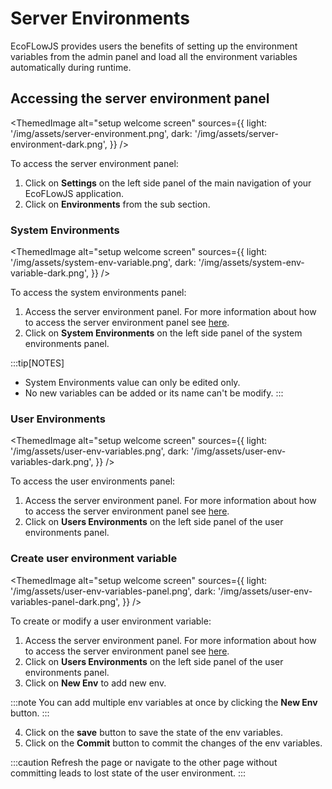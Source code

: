 # Server Environments

EcoFLowJS provides users the benefits of setting up the environment variables from the admin panel and load all the environment variables automatically during runtime.

## Accessing the server environment panel

<ThemedImage
alt="setup welcome screen"
sources={{
    light: '/img/assets/server-environment.png',
    dark: '/img/assets/server-environment-dark.png',
  }}
/>

To access the server environment panel:

1. Click on **Settings** on the left side panel of the main navigation of your EcoFLowJS application.
2. Click on **Environments** from the sub section.

### System Environments

<ThemedImage
alt="setup welcome screen"
sources={{
    light: '/img/assets/system-env-variable.png',
    dark: '/img/assets/system-env-variable-dark.png',
  }}
/>

To access the system environments panel:

1. Access the server environment panel. For more information about how to access the server environment panel see [here](#accessing-the-server-environment-panel).
2. Click on **System Environments** on the left side panel of the system environments panel.

:::tip[NOTES]

- System Environments value can only be edited only.
- No new variables can be added or its name can't be modify.
  :::

### User Environments

<ThemedImage
alt="setup welcome screen"
sources={{
    light: '/img/assets/user-env-variables.png',
    dark: '/img/assets/user-env-variables-dark.png',
  }}
/>

To access the user environments panel:

1. Access the server environment panel. For more information about how to access the server environment panel see [here](#accessing-the-server-environment-panel).
2. Click on **Users Environments** on the left side panel of the user environments panel.

### Create user environment variable

<ThemedImage
alt="setup welcome screen"
sources={{
    light: '/img/assets/user-env-variables-panel.png',
    dark: '/img/assets/user-env-variables-panel-dark.png',
  }}
/>

To create or modify a user environment variable:

1. Access the server environment panel. For more information about how to access the server environment panel see [here](#accessing-the-server-environment-panel).
2. Click on **Users Environments** on the left side panel of the user environments panel.
3. Click on **New Env** to add new env.

:::note
You can add multiple env variables at once by clicking the **New Env** button.
:::

4. Click on the **save** button to save the state of the env variables.
5. Click on the **Commit** button to commit the changes of the env variables.

:::caution
Refresh the page or navigate to the other page without committing leads to lost state of the user environment.
:::

